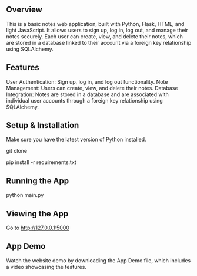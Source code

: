 ## Overview

This is a basic notes web application, built with Python, Flask, HTML, and light JavaScript. It allows users to sign up, log in, log out, and manage their notes securely. Each user can create, view, and delete their notes, which are stored in a database linked to their account via a foreign key relationship using SQLAlchemy.

## Features

User Authentication: Sign up, log in, and log out functionality.
Note Management: Users can create, view, and delete their notes.
Database Integration: Notes are stored in a database and are associated with individual user accounts through a foreign key relationship using SQLAlchemy.

## Setup & Installation

Make sure you have the latest version of Python installed. 

git clone <repo-url>

pip install -r requirements.txt

## Running the App

python main.py

## Viewing the App

Go to http://127.0.0.1:5000

## App Demo

Watch the website demo by downloading the App Demo file, which includes a video showcasing the features.
